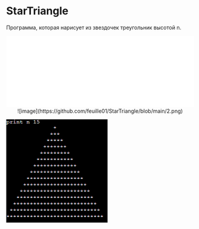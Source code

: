 # StarTriangle
Программа, которая нарисует из звездочек треугольник высотой n.
<p align="center">
     <img src="https://github.com/feuille01/StarTriangle/blob/main/download.gif" height="190"/>
     ![image](https://github.com/feuille01/StarTriangle/blob/main/2.png)     
</p>

![image](https://github.com/feuille01/StarTriangle/blob/main/2.png)
